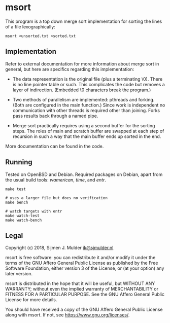 msort
=====

This program is a top down merge sort implementation for sorting the
lines of a file lexographically:

    msort <unsorted.txt >sorted.txt


Implementation
--------------

Refer to external documentation for more information about merge sort in
general, but here are specifics regarding this implementation:

 - The data representation is the original file (plus a terminating \0).
   There is no line pointer table or such. This complicates the code but
   removes a layer of indirection. (Embedded \0 characters break the
   program.)

 - Two methods of parallelism are implemented: pthreads and forking. (Both
   are configured in the main function.) Since work is independent no
   communication with other threads is required other than joining. Forks
   pass results back through a named pipe.

 - Merge sort practically requires using a second buffer for the sorting
   steps. The roles of main and scratch buffer are swapped at each step of
   recursion in such a way that the main buffer ends up sorted in the end.

More documentation can be found in the code.


Running
-------

Tested on OpenBSD and Debian. Required packages on Debian, apart from the
usual build tools: *wamerican*, *time*, and *entr*.

    make test

    # uses a larger file but does no verification
    make bench

    # watch targets with entr
    make watch-test
    make watch-bench


Legal
-----

Copyright (c) 2018, Sijmen J. Mulder <ik@sjmulder.nl>

msort is free software: you can redistribute it and/or modify it under
the terms of the GNU Affero General Public License as published by the Free
Software Foundation, either version 3 of the License, or (at your option)
any later version.

msort is distributed in the hope that it will be useful, but WITHOUT ANY
WARRANTY; without even the implied warranty of MERCHANTABILITY or FITNESS
FOR A PARTICULAR PURPOSE. See the GNU Affero General Public License for
more details.

You should have received a copy of the GNU Affero General Public License
along with msort. If not, see <https://www.gnu.org/licenses/>.
